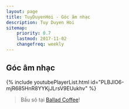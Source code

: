 ```yaml
---
layout: page
title: TuyDuyenHoi - Góc âm nhạc
description: Tuy Duyen Hoi
sitemap:
    priority: 0.7
    lastmod: 2017-11-02
    changefreq: weekly
---
```

## Góc âm nhạc

<div>
    {% include youtubePlayerList.html id="PLBJlO6-mjR685HnR8YYKjJLrsV9EUukhv" %}
</div>
<blockquote>Bầu sô tại <a target="_blank" href="https://www.facebook.com/balladcafe">Ballad Coffee</a>!</blockquote>